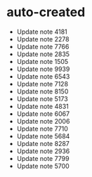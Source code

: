 # auto-created
- Update note 4181
- Update note 2278
- Update note 7766
- Update note 2835
- Update note 1505
- Update note 9939
- Update note 6543
- Update note 7128
- Update note 8150
- Update note 5173
- Update note 4831
- Update note 6067
- Update note 2006
- Update note 7710
- Update note 5684
- Update note 8287
- Update note 2936
- Update note 7799
- Update note 5700
